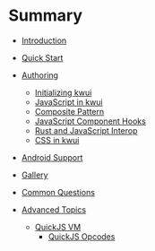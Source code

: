 # Summary

- [Introduction](./intro.md)
- [Quick Start](./quick-start.md)
- [Authoring]()
    - [Initializing kwui](./authoring/initialize.md)
    - [JavaScript in kwui](./authoring/javascript.md)
    - [Composite Pattern](./authoring/elements.md)
    - [JavaScript Component Hooks](./authoring/hooks.md)
    - [Rust and JavaScript Interop](./authoring/rust.md)
    - [CSS in kwui](./authoring/css.md)
- [Android Support](./android_support.md)
- [Gallery](./gallery.md)
- [Common Questions](./faq.md)

- [Advanced Topics]()
    - [QuickJS VM](./advanced/quickjs_vm.md)
        - [QuickJS Opcodes](./advanced/quickjs_opcode.md)